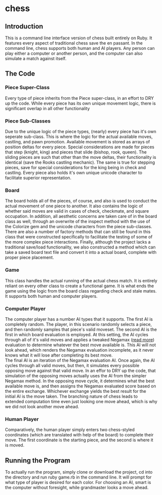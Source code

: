 # chess

## Introduction
This is a command line interface version of chess built entirely on Ruby.  It features every aspect of traditional chess save the en passant.  In the command line, chess supports both human and AI players.  Any person can play either a computer or another person, and the computer can also simulate a match against itself.  

## The Code

### Piece Super-Class
Every type of piece inherits from the Piece super-class, in an effort to DRY up the code.  While every piece has its own unique movement logic, there is significant overlap in all other functionality

### Piece Sub-Classes
Due to the unique logic of the piece types, (nearly) every piece has it's own seperate sub-class.  This is where the logic for the actual available moves, castling, and pawn promotion.  Available movement is stored as arrays of position deltas for every piece.  Special considerations are made for pieces that step (knight, king) and pieces that slide (bishop, rook, queen).  The sliding pieces are such that other than the move deltas, their functionality is identical (save the Rooks castling mechanic).  The same is true for stepping pieces, save for special considerations for the king being in check and castling.  Every piece also holds it's own unique unicode character to facilitate superior representation.

### Board
The board holds all of the pieces, of course, and also is used to conduct the actual movement of one piece to another.  It also contains the logic of whether said moves are valid in cases of check, checkmate, and square occupation.  In addition, all aesthetic concerns are taken care of in the board class as well, through an overwrite of the inspect method with the use of the Colorize gem and the unicode characters from the piece sub-classes.
<br>
There are also a number of factory methods that can still be found in this class that were constructed specifically to facilitate the testing of some of the more complex piece interactions.  Finally, although the project lacks a traditional save/load functionality, we also constructed a method which can take a saved board text file and convert it into a actual board, complete with proper piece placement.

### Game
This class handles the actual running of the actual chess match.  It is entirely reliant on every other class to create a functional game.  It is what ends the game using the logic from the board class regarding check and stale mates.  It supports both human and computer players.

### Computer Player
The computer player has a number AI types that it supports.  The first AI is completely random.  The player, in this scenario randomly selects a piece, and then randomly samples that piece's valid moveset.  The second AI is the first in which board evaluation is employed.  At this setting, the AI cycles through all of it's valid moves and applies a tweaked Negamax (<a href="https://chessprogramming.wikispaces.com/Evaluation">read more</a>) evaluation to determine whatever the best move available is.  This AI will not look ahead, which renders the Negamax evaluation incomplete, as it never knows what it will lose after completing its best move.
<br>
The final AI is an iteration of the Negamax evaluation AI.  Once again, the AI cycles through all valid moves, but then, it simulates every possible opposing move against that valid move.  In an effor to DRY up the code, that simulation of the opposing moves actually uses the AI from the simpler Negamax method.  In the opposing move cycle, it determines what the best available move is, and then assigns the Negamax evaluated score based on the entire exchange.  Whichever exchange yields the best result for the initial AI is the move taken.  The branching nature of chess leads to extended computation time even just looking one move ahead, which is why we did not look another move ahead.

### Human Player
Comparatively, the human player simply enters two chess-styled coordinates (which are translated with help of the board) to complete their move.  The first coordinate is the starting piece, and the second is where it is moved.

## Running the Program
To actually run the program, simply clone or download the project, cd into the directory and run ruby game.rb in the command line.  It will prompt for what type of player is desired for each color.  For choosing an AI, smart is the computer without foresight, while grandmaster looks a move ahead.
